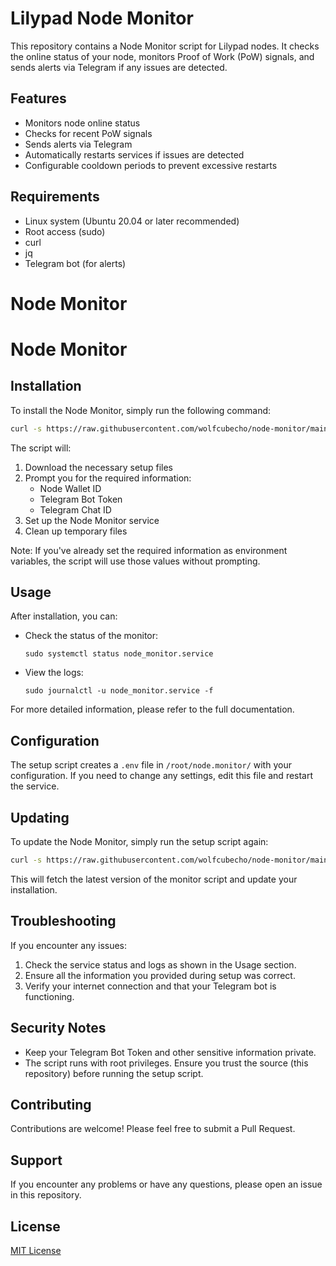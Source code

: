 # Lilypad Node Monitor

This repository contains a Node Monitor script for Lilypad nodes. It checks the online status of your node, monitors Proof of Work (PoW) signals, and sends alerts via Telegram if any issues are detected.

## Features

- Monitors node online status
- Checks for recent PoW signals
- Sends alerts via Telegram
- Automatically restarts services if issues are detected
- Configurable cooldown periods to prevent excessive restarts

## Requirements

- Linux system (Ubuntu 20.04 or later recommended)
- Root access (sudo)
- curl
- jq
- Telegram bot (for alerts)

# Node Monitor

# Node Monitor

## Installation

To install the Node Monitor, simply run the following command:

```bash
curl -s https://raw.githubusercontent.com/wolfcubecho/node-monitor/main/install.sh | sudo bash
```

The script will:
1. Download the necessary setup files
2. Prompt you for the required information:
   - Node Wallet ID
   - Telegram Bot Token
   - Telegram Chat ID
3. Set up the Node Monitor service
4. Clean up temporary files

Note: If you've already set the required information as environment variables, the script will use those values without prompting.

## Usage

After installation, you can:

- Check the status of the monitor:
  ```
  sudo systemctl status node_monitor.service
  ```

- View the logs:
  ```
  sudo journalctl -u node_monitor.service -f
  ```

For more detailed information, please refer to the full documentation.
## Configuration

The setup script creates a `.env` file in `/root/node.monitor/` with your configuration. If you need to change any settings, edit this file and restart the service.

## Updating

To update the Node Monitor, simply run the setup script again:

```bash
curl -s https://raw.githubusercontent.com/wolfcubecho/node-monitor/main/setup_node_monitor.sh | sudo bash
```

This will fetch the latest version of the monitor script and update your installation.

## Troubleshooting

If you encounter any issues:

1. Check the service status and logs as shown in the Usage section.
2. Ensure all the information you provided during setup was correct.
3. Verify your internet connection and that your Telegram bot is functioning.

## Security Notes

- Keep your Telegram Bot Token and other sensitive information private.
- The script runs with root privileges. Ensure you trust the source (this repository) before running the setup script.

## Contributing

Contributions are welcome! Please feel free to submit a Pull Request.

## Support

If you encounter any problems or have any questions, please open an issue in this repository.

## License

[MIT License](LICENSE)
